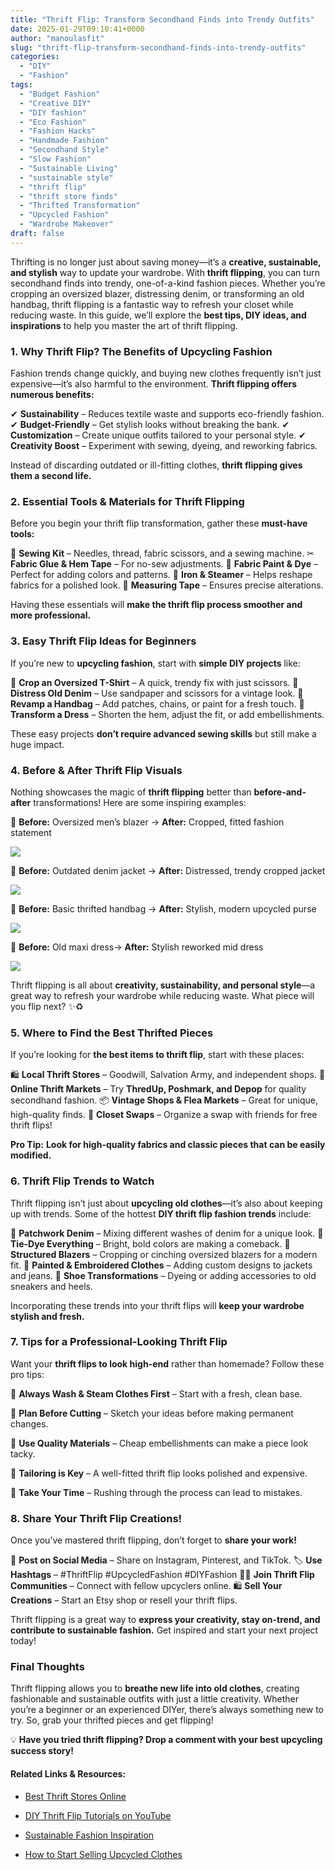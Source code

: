 ```yaml
---
title: "Thrift Flip: Transform Secondhand Finds into Trendy Outfits"
date: 2025-01-29T09:10:41+0000
author: "manoulasfit"
slug: "thrift-flip-transform-secondhand-finds-into-trendy-outfits"
categories:
  - "DIY"
  - "Fashion"
tags:
  - "Budget Fashion"
  - "Creative DIY"
  - "DIY fashion"
  - "Eco Fashion"
  - "Fashion Hacks"
  - "Handmade Fashion"
  - "Secondhand Style"
  - "Slow Fashion"
  - "Sustainable Living"
  - "sustainable style"
  - "thrift flip"
  - "thrift store finds"
  - "Thrifted Transformation"
  - "Upcycled Fashion"
  - "Wardrobe Makeover"
draft: false
---
```

Thrifting is no longer just about saving money—it’s a **creative, sustainable, and stylish** way to update your wardrobe. With **thrift flipping**, you can turn secondhand finds into trendy, one-of-a-kind fashion pieces. Whether you’re cropping an oversized blazer, distressing denim, or transforming an old handbag, thrift flipping is a fantastic way to refresh your closet while reducing waste. In this guide, we’ll explore the **best tips, DIY ideas, and inspirations** to help you master the art of thrift flipping.

### **1. Why Thrift Flip? The Benefits of Upcycling Fashion**

Fashion trends change quickly, and buying new clothes frequently isn’t just expensive—it’s also harmful to the environment. **Thrift flipping offers numerous benefits:**

✔ **Sustainability** – Reduces textile waste and supports eco-friendly fashion. ✔ **Budget-Friendly** – Get stylish looks without breaking the bank. ✔ **Customization** – Create unique outfits tailored to your personal style. ✔ **Creativity Boost** – Experiment with sewing, dyeing, and reworking fabrics.

Instead of discarding outdated or ill-fitting clothes, **thrift flipping gives them a second life.**

### **2. Essential Tools & Materials for Thrift Flipping**

Before you begin your thrift flip transformation, gather these **must-have tools:**

🧵 **Sewing Kit** – Needles, thread, fabric scissors, and a sewing machine. ✂ **Fabric Glue & Hem Tape** – For no-sew adjustments. 🎨 **Fabric Paint & Dye** – Perfect for adding colors and patterns. 🔧 **Iron & Steamer** – Helps reshape fabrics for a polished look. 📏 **Measuring Tape** – Ensures precise alterations.

Having these essentials will **make the thrift flip process smoother and more professional.**

### **3. Easy Thrift Flip Ideas for Beginners**

If you’re new to **upcycling fashion**, start with **simple DIY projects** like:

👕 **Crop an Oversized T-Shirt** – A quick, trendy fix with just scissors. 👖 **Distress Old Denim** – Use sandpaper and scissors for a vintage look. 👜 **Revamp a Handbag** – Add patches, chains, or paint for a fresh touch. 👗 **Transform a Dress** – Shorten the hem, adjust the fit, or add embellishments.

These easy projects **don’t require advanced sewing skills** but still make a huge impact.

### **4. Before & After Thrift Flip Visuals**

Nothing showcases the magic of **thrift flipping** better than **before-and-after** transformations! Here are some inspiring examples:

🔹 **Before:** Oversized men’s blazer → **After:** Cropped, fitted fashion statement

![](/DALL·E-2025-01-29-10.23.55-A-before-and-after-thrift-flip-transformation.-The-first-half-shows-an-oversized-mens-blazer-on-a-mannequin-looking-outdated.-The-second-half-displa-1.webp)

🔹 **Before:** Outdated denim jacket → **After:** Distressed, trendy cropped jacket

![](/DALL·E-2025-01-29-10.24.19-A-fashionable-thrift-flip-transformation_-An-outdated-oversized-denim-jacket-on-the-left-and-a-trendy-cropped-distressed-denim-jacket-on-the-right-1.webp)

🔹 **Before:** Basic thrifted handbag → **After:** Stylish, modern upcycled purse

![](/DALL·E-2025-01-29-10.23.33-A-side-by-side-comparison-of-a-thrifted-handbag-before-and-after-upcycling.-The-left-side-shows-a-basic-worn-out-bag-while-the-right-side-showcases-1-1.webp)

🔹 **Before:** Old maxi dress→ **After:** Stylish reworked mid dress

![](/DALL·E-2025-01-29-11.05.00-A-stylish-before-and-after-thrift-flip-transformation_-The-before-image-shows-a-long-outdated-dress-in-a-neutral-color-while-the-after-image-pre.webp)

Thrift flipping is all about **creativity, sustainability, and personal style**—a great way to refresh your wardrobe while reducing waste. What piece will you flip next? ✨♻️

### **5. Where to Find the Best Thrifted Pieces**

If you’re looking for **the best items to thrift flip**, start with these places:

🛍 **Local Thrift Stores** – Goodwill, Salvation Army, and independent shops. 🛒 **Online Thrift Markets** – Try **ThredUp, Poshmark, and Depop** for quality secondhand fashion. 📦 **Vintage Shops & Flea Markets** – Great for unique, high-quality finds. 👗 **Closet Swaps** – Organize a swap with friends for free thrift flips!

**Pro Tip:** **Look for high-quality fabrics and classic pieces that can be easily modified.**

### **6. Thrift Flip Trends to Watch**

Thrift flipping isn’t just about **upcycling old clothes**—it’s also about keeping up with trends. Some of the hottest **DIY thrift flip fashion trends** include:

👖 **Patchwork Denim** – Mixing different washes of denim for a unique look. 🌈 **Tie-Dye Everything** – Bright, bold colors are making a comeback. 📏 **Structured Blazers** – Cropping or cinching oversized blazers for a modern fit. 🎨 **Painted & Embroidered Clothes** – Adding custom designs to jackets and jeans. 👡 **Shoe Transformations** – Dyeing or adding accessories to old sneakers and heels.

Incorporating these trends into your thrift flips will **keep your wardrobe stylish and fresh.**

### **7. Tips for a Professional-Looking Thrift Flip**

Want your **thrift flips to look high-end** rather than homemade? Follow these pro tips:

🔹 **Always Wash & Steam Clothes First** – Start with a fresh, clean base. 

🔹 **Plan Before Cutting** – Sketch your ideas before making permanent changes. 

🔹 **Use Quality Materials** – Cheap embellishments can make a piece look tacky. 

🔹 **Tailoring is Key** – A well-fitted thrift flip looks polished and expensive. 

🔹 **Take Your Time** – Rushing through the process can lead to mistakes.

### **8. Share Your Thrift Flip Creations!**

Once you’ve mastered thrift flipping, don’t forget to **share your work!**

📸 **Post on Social Media** – Share on Instagram, Pinterest, and TikTok. 🏷 **Use Hashtags** – #ThriftFlip #UpcycledFashion #DIYFashion 👩‍🎨 **Join Thrift Flip Communities** – Connect with fellow upcyclers online. 🛍 **Sell Your Creations** – Start an Etsy shop or resell your thrift flips.

Thrift flipping is a great way to **express your creativity, stay on-trend, and contribute to sustainable fashion.** Get inspired and start your next project today!

### **Final Thoughts**

Thrift flipping allows you to **breathe new life into old clothes**, creating fashionable and sustainable outfits with just a little creativity. Whether you’re a beginner or an experienced DIYer, there’s always something new to try. So, grab your thrifted pieces and get flipping!

💡 **Have you tried thrift flipping? Drop a comment with your best upcycling success story!**

#### **Related Links & Resources:**

- [Best Thrift Stores Online](https://www.thredup.com/)

- [DIY Thrift Flip Tutorials on YouTube](https://www.youtube.com/results?search_query=thrift+flip)

- [Sustainable Fashion Inspiration](https://www.vogue.com/tag/fashion/sustainability)

- [How to Start Selling Upcycled Clothes](https://www.etsy.com/)